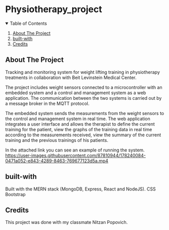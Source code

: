 # Physiotherapy_project
<!-- TABLE OF CONTENTS -->
<details open="open">
  <summary>Table of Contents</summary>
  <ol>
    <li><a href="#about-the-project">About The Project</a></li>
    <li><a href="#built-with">built-with</a></li>
    <li><a href="#credits">Credits</a></li>
  </ol>
</details>

## About The Project
Tracking and monitoring system for weight lifting training in physiotherapy treatments in collaboration with Beit Levinstein Medical Center.

The project includes weight sensors connected to a microcontroller with an embedded system 
and a control and management system as a web application. 
The communication between the two systems is carried out by a message broker in the MQTT protocol.

The embedded system sends the measurements from the weight sensors to the control and management system in real time. 
The web application integrates a user interface and allows the therapist to define the current training for the patient, 
view the graphs of the training data in real time according to the measurements received, 
view the summary of the current training and the previous trainings of his patients.

In the attached link you can see an example of running the system. 
https://user-images.githubusercontent.com/87810944/178240084-0471a052-e843-4289-8463-769677123d5a.mp4

## built-with
Built with the MERN stack (MongoDB, Express, React and NodeJS). 
CSS
Bootstrap

## Credits

This project was done with my classmate Nitzan Popovich. 





